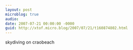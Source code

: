 ```yaml
---
layout: post
microblog: true
audio: 
date: 2007-07-21 00:00:00 -0000
guid: http://xtof.micro.blog/2007/07/21/t160874802.html
---
```

skydiving on craobeach
